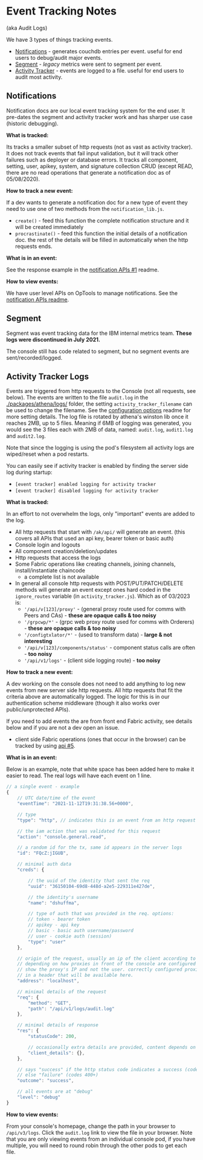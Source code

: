 # Event Tracking Notes
(aka Audit Logs)

We have 3 types of things tracking events.
- [Notifications](#notice) - generates couchdb entries per event. useful for end users to debug/audit major events.
- [Segment](#seg) - *legacy* metrics were sent to segment per event.
- [Activity Tracker](#at) - events are logged to a file. useful for end users to audit most activity.


<a name="notice"></a>

## Notifications
Notification docs are our local event tracking system for the end user.
It pre-dates the segment and activity tracker work and has sharper use case (historic debugging).

**What is tracked:**

Its tracks a smaller subset of http requests (not as vast as activity tracker).
It does not track events that fail input validation, but it will track other failures such as deployer or database errors.
It tracks all component, setting, user, apikey, system, and signature collection CRUD (except READ, there are no read operations that generate a notification doc as of 05/08/2020).

**How to track a new event:**

If a dev wants to generate a notification doc for a new type of event they need to use one of two methods from the `notification_lib.js`.
- `create()` - feed this function the complete notification structure and it will be created immediately
- `procrastinate()` - feed this function the initial details of a notification doc. the rest of the details will be filled in automatically when the http requests ends.

**What is in an event:**

See the response example in the [notification APIs #1](./notification_apis.md) readme.

**How to view events:**

We have user level APIs on OpTools to manage notifications.
See the [notification APIs readme](./notification_apis.md).

<a name="seg"></a>

## Segment
Segment was event tracking data for the IBM internal metrics team. **These logs were discontinued in July 2021.**

The console still has code related to segment, but no segment events are sent/recorded/logged.


<a name="at"></a>

## Activity Tracker Logs

Events are triggered from http requests to the Console (not all requests, see below).
The events are written to the file `audit.log` in the [./packages/athena/logs/](../logs) folder, the setting `activity_tracker_filename` can be used to change the filename.
See the [configuration options](../env/README.md#default) readme for more setting details.
The log file is rotated by athena's winston lib once it reaches 2MB, up to 5 files.
Meaning if 6MB of logging was generated, you would see the 3 files each with 2MB of data, named: `audit.log`, `audit1.log` and `audit2.log`.

Note that since the logging is using the pod's filesystem all activity logs are wiped/reset when a pod restarts.

You can easily see if activity tracker is enabled by finding the server side log during startup:

- `[event tracker] enabled logging for activity tracker`
- `[event tracker] disabled logging for activity tracker`

**What is tracked:**

In an effort to not overwhelm the logs, only "important" events are added to the log.
- All http requests that start with `/ak/api/` will generate an event. (this covers all APIs that used an api key, bearer token or basic auth)
- Console login and logouts
- All component creation/deletion/updates
- Http requests that access the logs
- Some Fabric operations like creating channels, joining channels, install/instantiate chaincode
	- a complete list is not available
- In general all console http requests with POST/PUT/PATCH/DELETE methods will generate an event except ones hard coded in the `ignore_routes` variable (in `activity_tracker.js`). Which as of 03/2023 is:
	- `'/api/v[123]/proxy'` - (general proxy route used for comms with Peers and CAs) - **these are opaque calls & too noisy**
	- `'/grpcwp/*'` - (grpc web proxy route used for comms with Orderers) - **these are opaque calls & too noisy**
	- `'/configtxlator/*'` - (used to transform data) - **large & not interesting**
	- `'/api/v[123]/components/status'` - component status calls are often - **too noisy**
	- `'/api/v1/logs'` - (client side logging route) - **too noisy**

**How to track a new event:**

A dev working on the console does not need to add anything to log new events from new server side http requests.
All http requests that fit the criteria above are automatically logged.
The logic for this is in our authentication scheme middleware (though it also works over public/unprotected APIs).

If you need to add events the are from front end Fabric activity, see details below and if you are not a dev open an issue.

- client side Fabric operations (ones that occur in the browser) can be tracked by using [api #5](./logging_apis.md#client).

**What is in an event:**

Below is an example, note that white space has been added here to make it easier to read.
The real logs will have each event on 1 line.

```js
// a single event - example
{
	// UTC date/time of the event
	"eventTime": "2021-11-12T19:31:38.56+0000",

	// type
	"type": "http", // indicates this is an event from an http request

	// the iam action that was validated for this request
	"action": "console.general.read",

	// a random id for the tx, same id appears in the server logs
	"id": "FQcZ:jIGUB",

	// minimal auth data
	"creds": {

		// the uuid of the identity that sent the req
		"uuid": "36150104-69d8-448d-a2e5-229311e427de",

		// the identity's username
		"name": "dshuffma",

		// type of auth that was provided in the req. options:
		// token - bearer token
		// apikey - api key
		// basic - basic auth username/password
		// user - cookie auth (session)
		"type": "user"
	},

	// origin of the request, usually an ip of the client according to the http headers.
	// depending on how proxies in front of the console are configured this may only
	// show the proxy's IP and not the user. correctly configured proxies will set the client ip
	// in a header that will be available here.
	"address": "localhost",

	// minimal details of the request
	"req": {
		"method": "GET",
		"path": "/api/v1/logs/audit.log"
	},

	// minimal details of response
	"res": {
		"statusCode": 200,

		// occasionally extra details are provided, content depends on the event
		"client_details": {},
	},

	// says "success" if the http status code indicates a success (codes 0-399)
	// else "failure" (codes 400+)
	"outcome": "success",

	// all events are at "debug"
	"level": "debug"
}
```

**How to view events:**

From your console's homepage, change the path in your browser to `/api/v3/logs`.
Click the `audit.log` link to view the file in your browser.
Note that you are only viewing events from an individual console pod, if you have multiple, you will need to round robin through the other pods to get each file.
